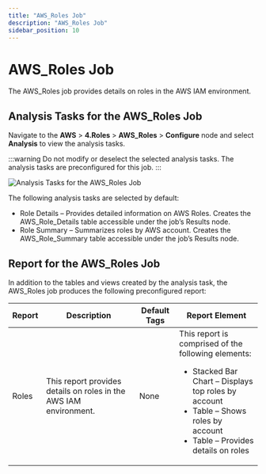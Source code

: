 ```yaml
---
title: "AWS_Roles Job"
description: "AWS_Roles Job"
sidebar_position: 10
---
```


# AWS_Roles Job

The AWS_Roles job provides details on roles in the AWS IAM environment.

## Analysis Tasks for the AWS_Roles Job

Navigate to the **AWS** > **4.Roles** > **AWS_Roles** > **Configure** node and select **Analysis**
to view the analysis tasks.

:::warning
Do not modify or deselect the selected analysis tasks. The analysis tasks are
preconfigured for this job.
:::


![Analysis Tasks for the AWS_Roles Job](/img/product_docs/accessanalyzer/11.6/solutions/aws/roles/rolesanalysis.webp)

The following analysis tasks are selected by default:

- Role Details – Provides detailed information on AWS Roles. Creates the AWS_Role_Details table
  accessible under the job’s Results node.
- Role Summary – Summarizes roles by AWS account. Creates the AWS_Role_Summary table accessible
  under the job’s Results node.

## Report for the AWS_Roles Job

In addition to the tables and views created by the analysis task, the AWS_Roles job produces the
following preconfigured report:

| Report | Description                                                       | Default Tags | Report Element                                                                                                                                                                                           |
| ------ | ----------------------------------------------------------------- | ------------ | -------------------------------------------------------------------------------------------------------------------------------------------------------------------------------------------------------- |
| Roles  | This report provides details on roles in the AWS IAM environment. | None         | This report is comprised of the following elements: <ul><li>Stacked Bar Chart – Displays top roles by account</li><li>Table – Shows roles by account</li><li>Table – Provides details on roles</li></ul> |

